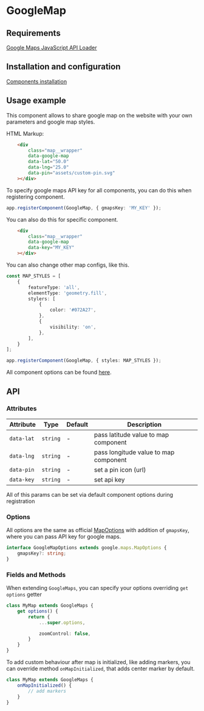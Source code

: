 # GoogleMap

## Requirements
[Google Maps JavaScript API Loader](https://www.npmjs.com/package/@googlemaps/js-api-loader)

## Installation and configuration

[Components installation](https://github.com/owlsdepartment/owlsdepartment-components/blob/master/docs/components_installation.md)

## Usage example

This component allows to share google map on the website with your own parameters and google map styles.

HTML Markup:

```html
	<div 
		class="map__wrapper"
		data-google-map
		data-lat="50.0"
		data-lng="25.0"
		data-pin="assets/custom-pin.svg"
	></div>
```

To specify google maps API key for all components, you can do this when registering component.

```ts
app.registerComponent(GoogleMap, { gmapsKey: 'MY_KEY' });
```

You can also do this for specific component.

```html
	<div 
		class="map__wrapper"
		data-google-map
		data-key="MY_KEY"
	></div>
```

You can also change other map configs, like this.

```ts
const MAP_STYLES = [
	{
		featureType: 'all',
		elementType: 'geometry.fill',
		stylers: [
			{
				color: '#072A27',
			},
			{
				visibility: 'on',
			},
		],
	}
];

app.registerComponent(GoogleMap, { styles: MAP_STYLES });
```

All component options can be found [here](#options).

## API

### Attributes

| Attribute | Type | Default | Description |
| --- | --- | --- | --- |
| `data-lat` | `string` | - | pass latitude value to map component |
| `data-lng` | `string` | - | pass longitude value to map component |
| `data-pin` | `string` | - | set a pin icon (url) |
| `data-key` | `string` | - | set api key |

All of this params can be set via default component options during registration

### Options

All options are the same as official [MapOptions](https://developers.google.com/maps/documentation/javascript/reference/map#MapOptions) with addition of `gmapsKey`, where you can pass API key for google maps.

```ts
interface GoogleMapOptions extends google.maps.MapOptions {
	gmapsKey?: string;
}
```

### Fields and Methods

When extending `GoogleMaps`, you can specify your options overriding `get options` getter

```ts
class MyMap extends GoogleMaps {
	get options() {
		return {
			...super.options,

			zoomControl: false,
		}
	}
}
```

To add custom behaviour after map is initialized, like adding markers, you can override method `onMapInitialized`, that adds center marker by default.

```ts
class MyMap extends GoogleMaps {
	onMapInitialized() {
		// add markers
	}
}
```
